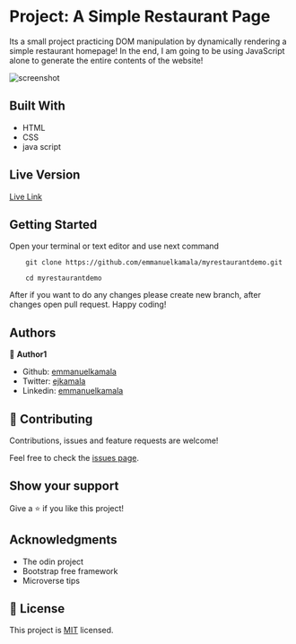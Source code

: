 # Project: A Simple Restaurant Page

Its a small project practicing DOM manipulation by dynamically rendering a simple restaurant homepage! In the end, I am going to be using JavaScript alone to generate the entire contents of the website!

![screenshot](./restaurant.png)



## Built With

- HTML
- CSS
- java script

## Live Version

[Live Link](https://emmanuelkamala.github.io/myrestaurantdemo/)


## Getting Started

Open your terminal or text editor and use next command

        git clone https://github.com/emmanuelkamala/myrestaurantdemo.git

        cd myrestaurantdemo

After if you want to do any changes please create new branch, after changes open pull request.
Happy coding! 



## Authors


👤 **Author1**

- Github: [emmanuelkamala](https://github.com/emmanuelkamala)
- Twitter: [ejkamala](https://twitter.com/ejkamala)
- Linkedin: [emmanuelkamala](https://linkedin.com/in/emmanuelkamala)

## 🤝 Contributing

Contributions, issues and feature requests are welcome!

Feel free to check the [issues page](issues/).

## Show your support

Give a ⭐️ if you like this project!

## Acknowledgments

- The odin project
- Bootstrap free framework
- Microverse tips

## 📝 License

This project is [MIT](lic.url) licensed.